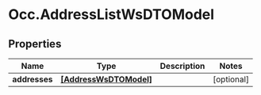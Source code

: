 # Occ.AddressListWsDTOModel

## Properties
Name | Type | Description | Notes
------------ | ------------- | ------------- | -------------
**addresses** | [**[AddressWsDTOModel]**](AddressWsDTOModel.md) |  | [optional] 


